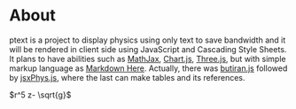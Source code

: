 # About
ptext is a project to display physics using only text to save bandwidth and it will be rendered in client side using JavaScript and Cascading Style Sheets. It plans to have abilities such as [MathJax](https://www.mathjax.org), [Chart.js](https://www.chartjs.org), [Three.js](https://threejs.org), but with simple markup language as [Markdown Here](https://markdown-here.com). Actually, there was [butiran.js](https://github.com/dudung/butiran.js) followed by [jsxPhys.js](https://github.com/dudung/jsxphys), where the last can make tables and its references.

$r^5 z- \sqrt{g}$
